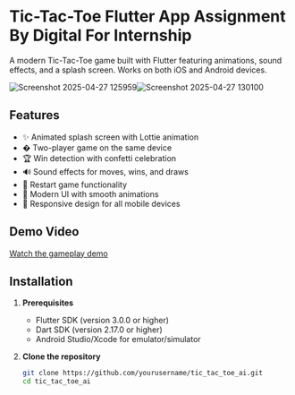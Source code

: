 # Tic-Tac-Toe Flutter App Assignment By Digital For Internship

A modern Tic-Tac-Toe game built with Flutter featuring animations, sound effects, and a splash screen. Works on both iOS and Android devices.

![Screenshot 2025-04-27 125959](https://github.com/user-attachments/assets/e7289b6e-2954-41fd-b22f-627aa4e2eaa4)![Screenshot 2025-04-27 130100](https://github.com/user-attachments/assets/25679e53-90ca-4e7e-b417-8326468d98ee)


## Features

- ✨ Animated splash screen with Lottie animation
- � Two-player game on the same device
- 🏆 Win detection with confetti celebration
- 🔊 Sound effects for moves, wins, and draws
- 🔄 Restart game functionality
- 🎨 Modern UI with smooth animations
- 📱 Responsive design for all mobile devices

## Demo Video

[Watch the gameplay demo](https://example.com/demo.mp4) <!-- Replace with your actual demo video link -->

## Installation

1. **Prerequisites**
   - Flutter SDK (version 3.0.0 or higher)
   - Dart SDK (version 2.17.0 or higher)
   - Android Studio/Xcode for emulator/simulator

2. **Clone the repository**
   ```bash
   git clone https://github.com/yourusername/tic_tac_toe_ai.git
   cd tic_tac_toe_ai
